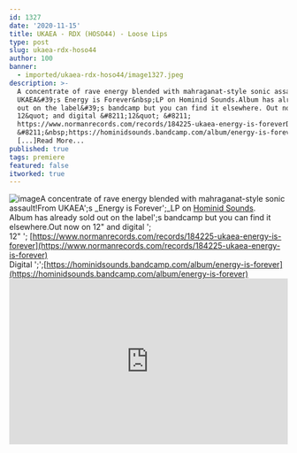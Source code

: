 ```yaml
---
id: 1327
date: '2020-11-15'
title: UKAEA - RDX (HOSO44) - Loose Lips
type: post
slug: ukaea-rdx-hoso44
author: 100
banner:
  - imported/ukaea-rdx-hoso44/image1327.jpeg
description: >-
  A concentrate of rave energy blended with mahraganat-style sonic assault! From
  UKAEA&#39;s Energy is Forever&nbsp;LP on Hominid Sounds.Album has already sold
  out on the label&#39;s bandcamp but you can find it elsewhere. Out now on
  12&quot; and digital &#8211;12&quot; &#8211;
  https://www.normanrecords.com/records/184225-ukaea-energy-is-foreverDigital
  &#8211;&nbsp;https://hominidsounds.bandcamp.com/album/energy-is-forever
  [...]Read More...
published: true
tags: premiere
featured: false
itworked: true
---
```

![image](../imported/ukaea-rdx-hoso44/image1327.jpeg)A concentrate of rave energy blended with mahraganat-style sonic assault!From UKAEA';s _Energy is Forever';_LP on [Hominid Sounds](https://hominidsounds.bandcamp.com).  
Album has already sold out on the label';s bandcamp but you can find it elsewhere.Out now on 12" and digital ';  
12" '; [https://www.normanrecords.com/records/184225-ukaea-energy-is-forever](https://www.normanrecords.com/records/184225-ukaea-energy-is-forever)  
Digital ';';[https://hominidsounds.bandcamp.com/album/energy-is-forever](https://hominidsounds.bandcamp.com/album/energy-is-forever)<iframe width='100%' height='300' scrolling='no' frameborder='no' allow='autoplay' src='https://w.soundcloud.com/player/?url=https%3A//api.soundcloud.com/tracks/929836096&color=%23ff5500&auto_play=false&hide_related=false&show_comments=true&show_user=true&show_reposts=false&show_teaser=true'></iframe>